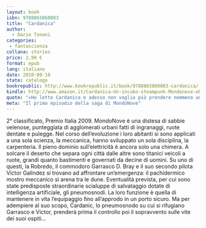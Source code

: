 ```yaml
---
layout: book
isbn: 9788865860083
title: "Cardanica"
author:
  - Dario Tonani
categories:
 - fantascienza
collana: stories
price: 2,99 €
format: epub
lang: italiano
date: 2010-09-18
state: catalogo
bookrepublic: http://www.bookrepublic.it/book/9788865860083-cardanica/
kindle: http://www.amazon.it/Cardanica-Un-incubo-steampunk-Mondonove-ebook/dp/B0042G00GM/
quote: "«Ho letto Cardanica e adesso non voglio più prendere nemmeno un ascensore.» (Roberto Grassilli)"
meta: "Il primo episodio della saga di MondoNove"
---
```

2° classificato, Premio Italia 2009. MondoNove è una distesa di sabbie velenose, punteggiata di agglomerati urbani fatti di ingranaggi, ruote dentate e pulegge. Nel corso dell’evoluzione i loro abitanti si sono applicati a una sola scienza, la meccanica, hanno sviluppato un sola disciplina, la carpenteria. Il pieno dominio sull’elettricità è ancora solo una chimera. A solcare il deserto che separa ogni città dalle altre sono titanici veicoli a ruote, grandi quanto bastimenti e governati da decine di uomini. Su uno di questi, la Robredo, il commodoro Garrasco D. Bray e il suo secondo pilota Victor Galindez si trovano ad affrontare un’emergenza: il pachidermico mostro meccanico si arena tra le dune. Eventualità prevista, per cui sono state predisposte straordinarie scialuppe di salvataggio dotate di intelligenza artificiale, gli pneumosnodi. La loro funzione è quella di mantenere in vita l’equipaggio fino all’approdo in un porto sicuro. Ma per adempiere al suo scopo, Cardanic, lo pneumosnodo su cui si rifugiano Garrasco e Victor, prenderà prima il controllo poi il sopravvento sulle vite dei suoi ospiti…